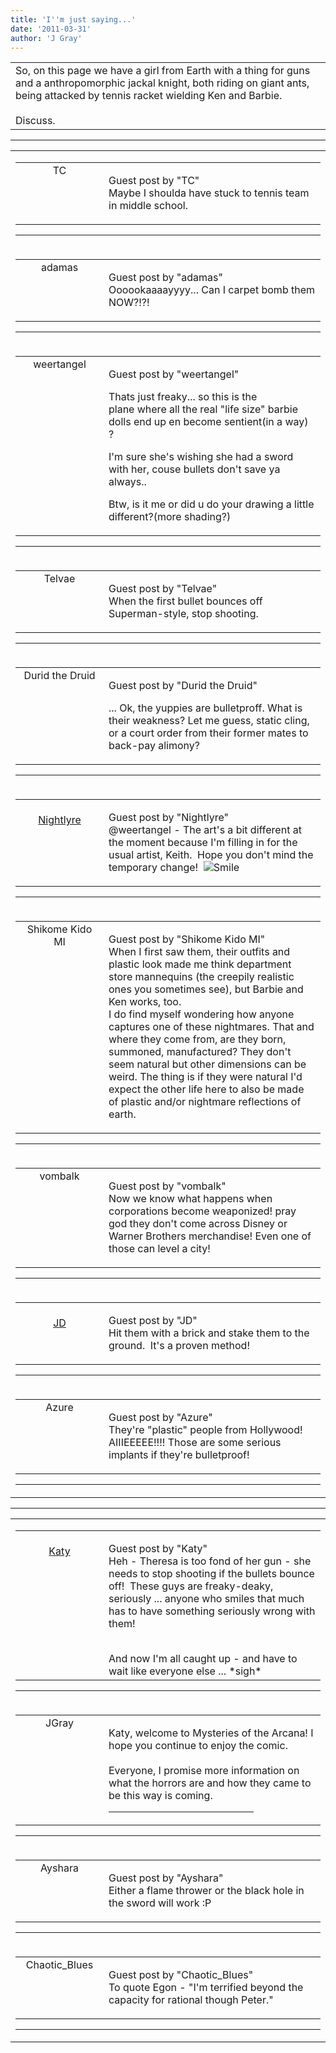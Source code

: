 ```yaml
---
title: 'I''m just saying...'
date: '2011-03-31'
author: 'J Gray'
---
```


<div>
<!-- Main content here -->
<table border="0" class="post"><tbody><tr><td>
   
   <div class="post_body">
       So, on this page we have a girl from Earth with a thing for guns and a anthropomorphic jackal knight, both riding on giant ants, being attacked by tennis racket wielding Ken and Barbie.<br><br>Discuss.<br>
   </div>
   </td></tr>
   </tbody></table><hr><table style="width:100%; border:0;" class="comment_table"><tbody><tr><td width="100%"><a name=""> </a><div style="width:100%;" class="comment"><table border="0" width="100%"><tbody><tr><td align="center" valign="top" width="125">
<span class="comment_title"><center>TC<br></center><a name="413">&nbsp;</a></span><br>
<center><img src="https://www.gravatar.com/avatar.php?gravatar_id=c7a049759cbd52f6f8e72a079a0747dc&amp;default=http%3A%2F%2Fmysteriesofthearcana.com%2Ftemplates%2Fmain%2Fimages%2Favatar.gif&amp;size=80&amp;rating=g" border="0" alt=""></center>
</td>
<td valign="top">


<p class="comment_text"> </p><p class="comment_text"><span class="forum_info">Guest post by "TC"</span><br> Maybe I shoulda have stuck to tennis team in middle school.<br></p>
 

</td></tr></tbody></table>
<hr></div></td></tr><tr><td width="100%"><a name=""> </a><div style="width:100%;" class="comment"><table border="0" width="100%"><tbody><tr><td align="center" valign="top" width="125">
<span class="comment_title"><center>adamas<br></center><a name="414">&nbsp;</a></span><br>
<center><img src="https://www.gravatar.com/avatar.php?gravatar_id=63b5da7dbecbf4a2fac891b8f15ccbc4&amp;default=http%3A%2F%2Fmysteriesofthearcana.com%2Ftemplates%2Fmain%2Fimages%2Favatar.gif&amp;size=80&amp;rating=g" border="0" alt=""></center>
</td>
<td valign="top">


<p class="comment_text"> </p><p class="comment_text"><span class="forum_info">Guest post by "adamas"</span><br> Oooookaaaayyyy... Can I carpet bomb them NOW?!?!<br></p>
 

</td></tr></tbody></table>
<hr></div></td></tr><tr><td width="100%"><a name=""> </a><div style="width:100%;" class="comment"><table border="0" width="100%"><tbody><tr><td align="center" valign="top" width="125">
<span class="comment_title"><center>weertangel<br></center><a name="415">&nbsp;</a></span><br>
<center><img src="https://www.gravatar.com/avatar.php?gravatar_id=1d9d96987c3709dcf53e59cf6c659b81&amp;default=http%3A%2F%2Fmysteriesofthearcana.com%2Ftemplates%2Fmain%2Fimages%2Favatar.gif&amp;size=80&amp;rating=g" border="0" alt=""></center>
</td>
<td valign="top">


<p class="comment_text"> </p><p class="comment_text"><span class="forum_info">Guest post by "weertangel"</span><br> </p><p>Thats just freaky... so this is the plane&nbsp;where all the real "life size" barbie dolls end up en become sentient(in a way) ?</p> <p>I'm sure she's wishing she had a sword with her, couse bullets don't save ya always..</p> <p>Btw, is it me or did u do your drawing a little different?(more shading?)</p>
 

</td></tr></tbody></table>
<hr></div></td></tr><tr><td width="100%"><a name=""> </a><div style="width:100%;" class="comment"><table border="0" width="100%"><tbody><tr><td align="center" valign="top" width="125">
<span class="comment_title"><center>Telvae<br></center><a name="416">&nbsp;</a></span><br>
<center><img src="https://www.gravatar.com/avatar.php?gravatar_id=c376fcd7244a2c99d3735fe988ea4bcb&amp;default=http%3A%2F%2Fmysteriesofthearcana.com%2Ftemplates%2Fmain%2Fimages%2Favatar.gif&amp;size=80&amp;rating=g" border="0" alt=""></center>
</td>
<td valign="top">


<p class="comment_text"> </p><p class="comment_text"><span class="forum_info">Guest post by "Telvae"</span><br> When the first bullet bounces off Superman-style, stop shooting.</p>
 

</td></tr></tbody></table>
<hr></div></td></tr><tr><td width="100%"><a name=""> </a><div style="width:100%;" class="comment"><table border="0" width="100%"><tbody><tr><td align="center" valign="top" width="125">
<span class="comment_title"><center>Durid the Druid<br></center><a name="417">&nbsp;</a></span><br>
<center><img src="/image.php?type=ava&amp;i=spacer.gif" border="0" alt=""></center>
</td>
<td valign="top">


<p class="comment_text"> </p><p class="comment_text"><span class="forum_info">Guest post by "Durid the Druid"</span><br> </p><p>... Ok, the yuppies are bulletproff. What is their weakness? Let me guess, static cling, or a court order from their former mates to back-pay alimony?</p>
 

</td></tr></tbody></table>
<hr></div></td></tr><tr><td width="100%"><a name=""> </a><div style="width:100%;" class="comment"><table border="0" width="100%"><tbody><tr><td align="center" valign="top" width="125">
<span class="comment_title"><center><br><a href="http://www.eldlor.com" target="_blank">Nightlyre</a><br></center><a name="418">&nbsp;</a></span><br>
<center><img src="https://www.gravatar.com/avatar.php?gravatar_id=3793f621dea5d2edeb02cd7209a6dfc0&amp;default=http%3A%2F%2Fmysteriesofthearcana.com%2Ftemplates%2Fmain%2Fimages%2Favatar.gif&amp;size=80&amp;rating=g" border="0" alt=""></center>
</td>
<td valign="top">


<p class="comment_text"> </p><p class="comment_text"><span class="forum_info">Guest post by "Nightlyre"</span><br> @weertangel - The art's a bit different at the moment&nbsp;because I'm filling in for the usual artist, Keith.&nbsp; Hope you don't mind the temporary change!&nbsp; <img src="/smilies/smile.gif" alt="Smile" border="0"></p>
 

</td></tr></tbody></table>
<hr></div></td></tr><tr><td width="100%"><a name=""> </a><div style="width:100%;" class="comment"><table border="0" width="100%"><tbody><tr><td align="center" valign="top" width="125">
<span class="comment_title"><center>Shikome Kido MI<br></center><a name="419">&nbsp;</a></span><br>
<center><img src="https://www.gravatar.com/avatar.php?gravatar_id=fd1e69f5c99e4bbf81ce8c17c27cdc43&amp;default=http%3A%2F%2Fmysteriesofthearcana.com%2Ftemplates%2Fmain%2Fimages%2Favatar.gif&amp;size=80&amp;rating=g" border="0" alt=""></center>
</td>
<td valign="top">


<p class="comment_text"> </p><p class="comment_text"><span class="forum_info">Guest post by "Shikome Kido MI"</span><br> When I first saw them, their outfits and plastic look made me think department store mannequins (the creepily realistic ones you sometimes see), but Barbie and Ken works, too.
<br>I do find myself wondering how anyone captures one of these nightmares.  That and where they come from, are they born, summoned, manufactured?  They don't seem natural but other dimensions can be weird.  The thing is if they were natural I'd expect the other life here to also be made of plastic and/or nightmare reflections of earth.</p>
 

</td></tr></tbody></table>
<hr></div></td></tr><tr><td width="100%"><a name=""> </a><div style="width:100%;" class="comment"><table border="0" width="100%"><tbody><tr><td align="center" valign="top" width="125">
<span class="comment_title"><center>vombalk<br></center><a name="420">&nbsp;</a></span><br>
<center><img src="https://www.gravatar.com/avatar.php?gravatar_id=3a89bb51af2999a2c7f9e9d39c47c9af&amp;default=http%3A%2F%2Fmysteriesofthearcana.com%2Ftemplates%2Fmain%2Fimages%2Favatar.gif&amp;size=80&amp;rating=g" border="0" alt=""></center>
</td>
<td valign="top">


<p class="comment_text"> </p><p class="comment_text"><span class="forum_info">Guest post by "vombalk"</span><br> Now we know what happens when corporations become weaponized! pray god they don't come across Disney or Warner Brothers merchandise! Even one of those can level a city!<br></p>
 

</td></tr></tbody></table>
<hr></div></td></tr><tr><td width="100%"><a name=""> </a><div style="width:100%;" class="comment"><table border="0" width="100%"><tbody><tr><td align="center" valign="top" width="125">
<span class="comment_title"><center><br><a href="https://www.dragonpowered.com" target="_blank">JD</a><br></center><a name="421">&nbsp;</a></span><br>
<center><img src="https://www.gravatar.com/avatar.php?gravatar_id=ca086ab32c3326c1cca9697fd6eb1aec&amp;default=http%3A%2F%2Fmysteriesofthearcana.com%2Ftemplates%2Fmain%2Fimages%2Favatar.gif&amp;size=80&amp;rating=g" border="0" alt=""></center>
</td>
<td valign="top">


<p class="comment_text"> </p><p class="comment_text"><span class="forum_info">Guest post by "JD"</span><br> Hit them with a brick and stake them to the ground.&nbsp; It's a proven method!<br></p>
 

</td></tr></tbody></table>
<hr></div></td></tr><tr><td width="100%"><a name=""> </a><div style="width:100%;" class="comment"><table border="0" width="100%"><tbody><tr><td align="center" valign="top" width="125">
<span class="comment_title"><center>Azure<br></center><a name="422">&nbsp;</a></span><br>
<center><img src="https://www.gravatar.com/avatar.php?gravatar_id=e97cdf9829a7ba88e5e10e1f4633b131&amp;default=http%3A%2F%2Fmysteriesofthearcana.com%2Ftemplates%2Fmain%2Fimages%2Favatar.gif&amp;size=80&amp;rating=g" border="0" alt=""></center>
</td>
<td valign="top">


<p class="comment_text"> </p><p class="comment_text"><span class="forum_info">Guest post by "Azure"</span><br> They're "plastic" people from Hollywood! AIIIEEEEE!!!! Those are some serious implants if they're bulletproof!<br></p>
 

</td></tr></tbody></table>
<hr></div></td></tr><tr></tr></tbody></table>
<!-- End main content -->
              </div>

<!-- Page 2 Comments -->

<div>
<!-- Main content here -->
<hr><table style="width:100%; border:0;" class="comment_table"><tbody><tr><td width="100%"><a name=""> </a><div style="width:100%;" class="comment"><table border="0" width="100%"><tbody><tr><td align="center" valign="top" width="125">
<span class="comment_title"><center><br><a href="http://katya-s69.livejournal.com/" target="_blank">Katy</a><br></center><a name="431">&nbsp;</a></span><br>
<center><img src="https://www.gravatar.com/avatar.php?gravatar_id=b7d33aed217fbd6aa0920639efbb18f2&amp;default=http%3A%2F%2Fmysteriesofthearcana.com%2Ftemplates%2Fmain%2Fimages%2Favatar.gif&amp;size=80&amp;rating=g" border="0" alt=""></center>
</td>
<td valign="top">


<p class="comment_text"> </p><p class="comment_text"><span class="forum_info">Guest post by "Katy"</span><br> Heh - Theresa is too fond of her gun - she needs to stop shooting if the bullets bounce off! &nbsp;These guys are freaky-deaky, seriously ... anyone who smiles that much has to have something seriously wrong with them!</p><div><br></div><div>And now I'm all caught up - and have to wait like everyone else ... *sigh*</div>
 

</td></tr></tbody></table>
<hr></div></td></tr><tr><td width="100%"><a name=""> </a><div style="width:100%;" class="comment"><table border="0" width="100%"><tbody><tr><td align="center" valign="top" width="125">
<span class="comment_title"><center>JGray</center><a name="432">&nbsp;</a></span><br>
<center><img src="https://www.gravatar.com/avatar.php?gravatar_id=3de6483cf7ef4947f33483faa590f1a0&amp;default=http%3A%2F%2Fmysteriesofthearcana.com%2Ftemplates%2Fmain%2Fimages%2Favatar.gif&amp;size=100&amp;rating=g" border="0" alt=""></center>
</td>
<td valign="top">


<p class="comment_text"> </p><p class="comment_text">Katy, welcome to Mysteries of the Arcana! I hope you continue to enjoy the comic. <br><br>Everyone, I promise more information on what the horrors are and how they came to be this way is coming. <br></p>
 <hr width="70%">

</td></tr></tbody></table>
<hr></div></td></tr><tr><td width="100%"><a name=""> </a><div style="width:100%;" class="comment"><table border="0" width="100%"><tbody><tr><td align="center" valign="top" width="125">
<span class="comment_title"><center>Ayshara<br></center><a name="433">&nbsp;</a></span><br>
<center><img src="/image.php?type=ava&amp;i=spacer.gif" border="0" alt=""></center>
</td>
<td valign="top">


<p class="comment_text"> </p><p class="comment_text"><span class="forum_info">Guest post by "Ayshara"</span><br> Either a flame thrower or the black hole in the sword will work :P<br></p>
 

</td></tr></tbody></table>
<hr></div></td></tr><tr><td width="100%"><a name=""> </a><div style="width:100%;" class="comment"><table border="0" width="100%"><tbody><tr><td align="center" valign="top" width="125">
<span class="comment_title"><center>Chaotic_Blues<br></center><a name="434">&nbsp;</a></span><br>
<center><img src="https://www.gravatar.com/avatar.php?gravatar_id=21dac85b15438285d30a9f774b78271d&amp;default=http%3A%2F%2Fmysteriesofthearcana.com%2Ftemplates%2Fmain%2Fimages%2Favatar.gif&amp;size=80&amp;rating=g" border="0" alt=""></center>
</td>
<td valign="top">


<p class="comment_text"> </p><p class="comment_text"><span class="forum_info">Guest post by "Chaotic_Blues"</span><br> To quote Egon - "I'm terrified beyond the capacity for rational though Peter."<br></p>
 

</td></tr></tbody></table>
<hr></div></td></tr><tr></tr></tbody></table>
<!-- End main content -->
              </div>
